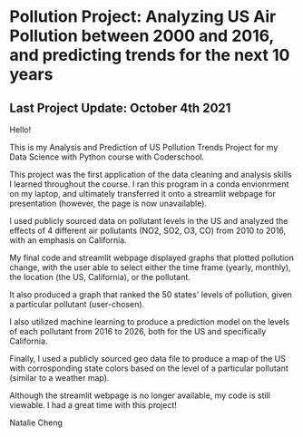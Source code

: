 # Pollution Project: Analyzing US Air Pollution between 2000 and 2016, and predicting trends for the next 10 years
## Last Project Update: October 4th 2021

Hello!

This is my Analysis and Prediction of US Pollution Trends Project for my Data Science with Python course with Coderschool.

This project was the first application of the data cleaning and analysis skills I learned throughout the course. I ran this program in a conda envionrment on my laptop, and ultimately transferred it onto a streamlit webpage for presentation (however, the page is now unavailable).

I used publicly sourced data on pollutant levels in the US and analyzed the effects of 4 different air pollutants (NO2, SO2, O3, CO) from 2010 to 2016, with an emphasis on California. 

My final code and streamlit webpage displayed graphs that plotted pollution change, with the user able to select either the time frame (yearly, monthly), the location (the US, California), or the pollutant.

It also produced a graph that ranked the 50 states' levels of pollution, given a particular pollutant (user-chosen).

I also utilized machine learning to produce a prediction model on the levels of each pollutant from 2016 to 2026, both for the US and specifically California.

Finally, I used a publicly sourced geo data file to produce a map of the US with corrosponding state colors based on the level of a particular pollutant (similar to a weather map).

Although the streamlit webpage is no longer available, my code is still viewable. I had a great time with this project!

Natalie Cheng
